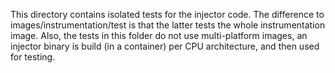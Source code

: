 This directory contains isolated tests for the injector code.
The difference to images/instrumentation/test is that the latter tests the whole instrumentation image.
Also, the tests in this folder do not use multi-platform images, an injector binary is build (in a container) per CPU
architecture, and then used for testing.
